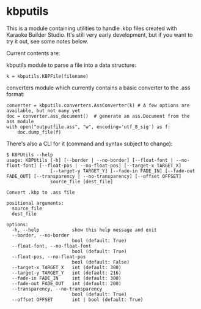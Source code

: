 kbputils
========

This is a module containing utilities to handle .kbp files created with Karaoke Builder Studio. It's still very early development, but if you want to try it out, see some notes below.

Current contents are:

kbputils module to parse a file into a data structure:

    k = kbputils.KBPFile(filename)

converters module which currently contains a basic converter to the .ass format:

    converter = kbputils.converters.AssConverter(k) # A few options are available, but not many yet
    doc = converter.ass_document()  # generate an ass.Document from the ass module
    with open("outputfile.ass", "w", encoding='utf_8_sig') as f:
        doc.dump_file(f)

There's also a CLI for it (command and syntax subject to change):

    $ KBPUtils --help
    usage: KBPUtils [-h] [--border | --no-border] [--float-font | --no-float-font] [--float-pos | --no-float-pos] [--target-x TARGET_X]
                    [--target-y TARGET_Y] [--fade-in FADE_IN] [--fade-out FADE_OUT] [--transparency | --no-transparency] [--offset OFFSET]
                    source_file [dest_file]
    
    Convert .kbp to .ass file
    
    positional arguments:
      source_file
      dest_file
    
    options:
      -h, --help            show this help message and exit
      --border, --no-border
                            bool (default: True)
      --float-font, --no-float-font
                            bool (default: True)
      --float-pos, --no-float-pos
                            bool (default: False)
      --target-x TARGET_X   int (default: 300)
      --target-y TARGET_Y   int (default: 216)
      --fade-in FADE_IN     int (default: 300)
      --fade-out FADE_OUT   int (default: 200)
      --transparency, --no-transparency
                            bool (default: True)
      --offset OFFSET       int | bool (default: True)
    
